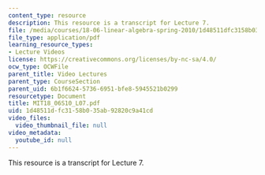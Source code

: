 ```yaml
---
content_type: resource
description: This resource is a transcript for Lecture 7.
file: /media/courses/18-06-linear-algebra-spring-2010/1d48511dfc3158b035ab92820c9a41cd_MIT18_06S10_L07.pdf
file_type: application/pdf
learning_resource_types:
- Lecture Videos
license: https://creativecommons.org/licenses/by-nc-sa/4.0/
ocw_type: OCWFile
parent_title: Video Lectures
parent_type: CourseSection
parent_uid: 6b1f6624-5736-6951-bfe8-5945521b0299
resourcetype: Document
title: MIT18_06S10_L07.pdf
uid: 1d48511d-fc31-58b0-35ab-92820c9a41cd
video_files:
  video_thumbnail_file: null
video_metadata:
  youtube_id: null
---
```

This resource is a transcript for Lecture 7.